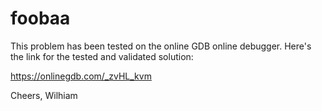 # foobaa

This problem has been tested on the online GDB online debugger. Here's the link for the tested and validated solution:

https://onlinegdb.com/_zvHL_kvm



Cheers,
Wilhiam
